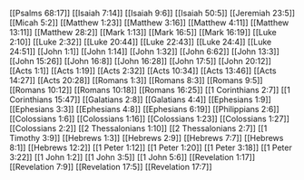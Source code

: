 [[Psalms 68:17]]
[[Isaiah 7:14]]
[[Isaiah 9:6]]
[[Isaiah 50:5]]
[[Jeremiah 23:5]]
[[Micah 5:2]]
[[Matthew 1:23]]
[[Matthew 3:16]]
[[Matthew 4:11]]
[[Matthew 13:11]]
[[Matthew 28:2]]
[[Mark 1:13]]
[[Mark 16:5]]
[[Mark 16:19]]
[[Luke 2:10]]
[[Luke 2:32]]
[[Luke 20:44]]
[[Luke 22:43]]
[[Luke 24:4]]
[[Luke 24:51]]
[[John 1:1]]
[[John 1:14]]
[[John 1:32]]
[[John 6:62]]
[[John 13:3]]
[[John 15:26]]
[[John 16:8]]
[[John 16:28]]
[[John 17:5]]
[[John 20:12]]
[[Acts 1:1]]
[[Acts 1:19]]
[[Acts 2:32]]
[[Acts 10:34]]
[[Acts 13:46]]
[[Acts 14:27]]
[[Acts 20:28]]
[[Romans 1:3]]
[[Romans 8:3]]
[[Romans 9:5]]
[[Romans 10:12]]
[[Romans 10:18]]
[[Romans 16:25]]
[[1 Corinthians 2:7]]
[[1 Corinthians 15:47]]
[[Galatians 2:8]]
[[Galatians 4:4]]
[[Ephesians 1:9]]
[[Ephesians 3:3]]
[[Ephesians 4:8]]
[[Ephesians 6:19]]
[[Philippians 2:6]]
[[Colossians 1:6]]
[[Colossians 1:16]]
[[Colossians 1:23]]
[[Colossians 1:27]]
[[Colossians 2:2]]
[[2 Thessalonians 1:10]]
[[2 Thessalonians 2:7]]
[[1 Timothy 3:9]]
[[Hebrews 1:3]]
[[Hebrews 2:9]]
[[Hebrews 7:7]]
[[Hebrews 8:1]]
[[Hebrews 12:2]]
[[1 Peter 1:12]]
[[1 Peter 1:20]]
[[1 Peter 3:18]]
[[1 Peter 3:22]]
[[1 John 1:2]]
[[1 John 3:5]]
[[1 John 5:6]]
[[Revelation 1:17]]
[[Revelation 7:9]]
[[Revelation 17:5]]
[[Revelation 17:7]]

